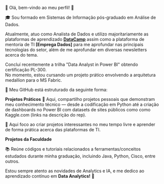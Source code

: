 🔹 Olá, bem-vindo ao meu perfil! 👋

🎓 Sou formado em Sistemas de Informação pós-graduado em Análise de Dados.

Atualmente, atuo como Analista de Dados e utilizo majoritariamente as plataformas de aprendizado **[DataCamp](https://www.datacamp.com/)** assim como a plataforma de mentoria de TI  **[Emprega Dados]** para me aprofundar nas principais tecnologias do setor, além de me aprofundar em diversas newsletters acerca do tema.

Concluí recentemente a trilha "Data Analyst in Power BI" obtendo certificação PL-300. <br>No momento, estou cursando um projeto prático envolvendo a arquitetura medallion para o MS Fabric. 

📌 Meu GitHub está estruturado da seguinte forma:

**Projetos Práticos**
📂 Aqui, compartilho projetos pessoais que demonstram meu conhecimento técnico — desde a codificação em Python até a criação de dashboards no Power BI com datasets de sites públicos como
como Kaggle.com (links na descrição do rep).

🎯 Aqui foco ao criar projetos interessantes no meu tempo livre e aprender de forma prática acerca das plataformas de TI.

**Projetos da Faculdade**

📚 Reúne códigos e tutoriais relacionados a ferramentas/conceitos estudados durante minha graduação, incluindo Java, Python, Cisco, entre outros.

Estou sempre atento as novidades de Analytics e IA, e me dedico ao aprendizado contínuo em **Data Analytics!** 🚀 
